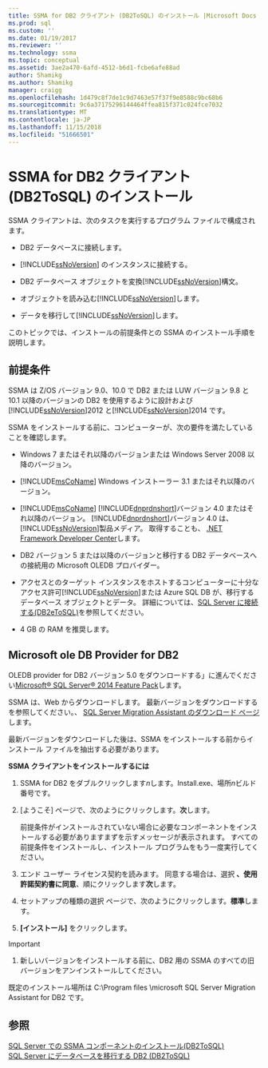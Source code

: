 ```yaml
---
title: SSMA for DB2 クライアント (DB2ToSQL) のインストール |Microsoft Docs
ms.prod: sql
ms.custom: ''
ms.date: 01/19/2017
ms.reviewer: ''
ms.technology: ssma
ms.topic: conceptual
ms.assetid: 3ae2a470-6afd-4512-b6d1-fcbe6afe88ad
author: Shamikg
ms.author: Shamikg
manager: craigg
ms.openlocfilehash: 1d479c8f7de1c9d7463e57f37f9e8588c9bc68b6
ms.sourcegitcommit: 9c6a37175296144464ffea815f371c024fce7032
ms.translationtype: MT
ms.contentlocale: ja-JP
ms.lasthandoff: 11/15/2018
ms.locfileid: "51666501"
---
```

# <a name="installing-ssma-for-db2-client-db2tosql"></a>SSMA for DB2 クライアント (DB2ToSQL) のインストール
SSMA クライアントは、次のタスクを実行するプログラム ファイルで構成されます。  
  
-   DB2 データベースに接続します。  
  
-   [!INCLUDE[ssNoVersion](../../includes/ssnoversion-md.md)] のインスタンスに接続する。  
  
-   DB2 データベース オブジェクトを変換[!INCLUDE[ssNoVersion](../../includes/ssnoversion-md.md)]構文。  
  
-   オブジェクトを読み込む[!INCLUDE[ssNoVersion](../../includes/ssnoversion-md.md)]します。  
  
-   データを移行して[!INCLUDE[ssNoVersion](../../includes/ssnoversion-md.md)]します。  
  
このトピックでは、インストールの前提条件との SSMA のインストール手順を説明します。  
  
## <a name="prerequisites"></a>前提条件  
SSMA は Z/OS バージョン 9.0、10.0 で DB2 または LUW バージョン 9.8 と 10.1 以降のバージョンの DB2 を使用するように設計および[!INCLUDE[ssNoVersion](../../includes/ssnoversion-md.md)]2012 と[!INCLUDE[ssNoVersion](../../includes/ssnoversion-md.md)]2014 です。  
  
SSMA をインストールする前に、コンピューターが、次の要件を満たしていることを確認します。  
  
-   Windows 7 またはそれ以降のバージョンまたは Windows Server 2008 以降のバージョン。  
  
-   [!INCLUDE[msCoName](../../includes/msconame_md.md)] Windows インストーラー 3.1 またはそれ以降のバージョン。  
  
-   [!INCLUDE[msCoName](../../includes/msconame_md.md)] [!INCLUDE[dnprdnshort](../../includes/dnprdnshort_md.md)]バージョン 4.0 またはそれ以降のバージョン。 [!INCLUDE[dnprdnshort](../../includes/dnprdnshort_md.md)]バージョン 4.0 は、[!INCLUDE[ssNoVersion](../../includes/ssnoversion-md.md)]製品メディア。 取得することも、 [.NET Framework Developer Center](https://go.microsoft.com/fwlink/?LinkId=48882)します。  
  
-   DB2 バージョン 5 または以降のバージョンと移行する DB2 データベースへの接続用の Microsoft OLEDB プロバイダー。  
  
-   アクセスとのターゲット インスタンスをホストするコンピューターに十分なアクセス許可[!INCLUDE[ssNoVersion](../../includes/ssnoversion-md.md)]または Azure SQL DB が、移行するデータベース オブジェクトとデータ。 詳細については、[SQL Server に接続する&#40;DB2eToSQL&#41;](../../ssma/db2/connecting-to-sql-server-db2etosql.md)を参照してください。  
  
-   4 GB の RAM を推奨します。  
  
## <a name="microsoft-oledb-provider-for-db2"></a>Microsoft ole DB Provider for DB2  
OLEDB provider for DB2 バージョン 5.0 をダウンロードする」に進んでください[Microsoft® SQL Server® 2014 Feature Pack](https://www.microsoft.com/download/details.aspx?id=42295)します。  
  
SSMA は、Web からダウンロードします。 最新バージョンをダウンロードするを参照してください。、 [SQL Server Migration Assistant のダウンロード ページ](https://aka.ms/ssmafordb2)します。  
  
最新バージョンをダウンロードした後は、SSMA をインストールする前からインストール ファイルを抽出する必要があります。  
  
**SSMA クライアントをインストールするには**  
  
1.  SSMA for DB2 をダブルクリックします*n*します。Install.exe、場所*n*ビルド番号です。  
  
2.  [ようこそ] ページで、次のようにクリックします。**次**します。  
  
    前提条件がインストールされていない場合に必要なコンポーネントをインストールする必要がありますまずを示すメッセージが表示されます。 すべての前提条件をインストールし、インストール プログラムをもう一度実行してください。  
  
3.  エンド ユーザー ライセンス契約を読みます。 同意する場合は、選択 **、使用許諾契約書に同意**、順にクリックします**次**します。  
  
4.  セットアップの種類の選択 ページで、次のようにクリックします。**標準**します。  
  
5.  **[インストール]** をクリックします。  
  
> [!IMPORTANT]  
> 1.  新しいバージョンをインストールする前に、DB2 用の SSMA のすべての旧バージョンをアンインストールしてください。  
  
既定のインストール場所は C:\Program files \microsoft SQL Server Migration Assistant for DB2 です。  
  
## <a name="see-also"></a>参照  
[SQL Server での SSMA コンポーネントのインストール&#40;DB2ToSQL&#41;](../../ssma/db2/installing-ssma-components-on-sql-server-db2tosql.md)  
[SQL Server にデータベースを移行する DB2 &#40;DB2ToSQL&#41;](../../ssma/db2/migrating-db2-databases-to-sql-server-db2tosql.md)  
  
